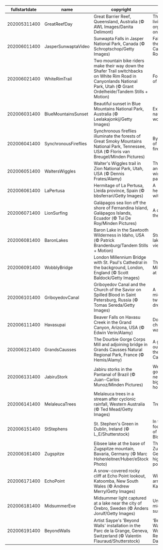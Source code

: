 |fullstartdate|name|copyright|title|image|
|--|--|--|--|--|
202005311400|GreatReefDay|Great Barrier Reef, Queensland, Australia (© AWL Images/Danita Delimont)|The largest living organism on Earth|![](/en-AU/2020/06/202005311400GreatReefDay.jpg)|
202006011400|JasperSunwaptaVideo|Sunwapta Falls in Jasper National Park, Canada (© Schroptschop/Getty Images)|Falling for the Canadian Rockies|![](/en-AU/2020/06/202006011400JasperSunwaptaVideo.jpg)|
202006021400|WhiteRimTrail|Two mountain bike riders make their way down the Shafer Trail switchbacks on White Rim Road in Canyonlands National Park, Utah (© Grant Ordelheide/Tandem Stills + Motion)|For the love of bikes|![](/en-AU/2020/06/202006021400WhiteRimTrail.jpg)|
202006031400|BlueMountainsSunset|Beautiful sunset in Blue Mountains National Park, Australia (© Leelakajonkij/Getty Images)|Exploring a natural wonder|![](/en-AU/2020/06/202006031400BlueMountainsSunset.jpg)|
202006041400|SynchronousFireflies|Synchronous fireflies illuminate the forests of Great Smoky Mountains National Park, Tennessee, USA (© Floris van Breugel/Minden Pictures)|By the light of the fireflies|![](/en-AU/2020/06/202006041400SynchronousFireflies.jpg)|
202006051400|WaltersWiggles|Walter's Wiggles trail in Zion National Park, Utah, USA (© Dennis Frates/Alamy)|The long and wiggling path|![](/en-AU/2020/06/202006051400WaltersWiggles.jpg)|
202006061400|LaPertusa|Hermitage of La Pertusa, Lleida province, Spain (© bbsferrari/Getty Images)|A hermitage with a view|![](/en-AU/2020/06/202006061400LaPertusa.jpg)|
202006071400|LionSurfing|Galápagos sea lion off the shore of Fernandina Island, Galápagos Islands, Ecuador (© Tui De Roy/Minden Pictures)|A day for the oceans|![](/en-AU/2020/06/202006071400LionSurfing.jpg)|
202006081400|BaronLakes|Baron Lake in the Sawtooth Wilderness in Idaho, USA (© Patrick Brandenburg/Tandem Stills + Motion)|Stunning lakeside views|![](/en-AU/2020/06/202006081400BaronLakes.jpg)|
202006091400|WobblyBridge|London Millennium Bridge with St. Paul's Cathedral in the background, London, England (© Scott Baldock/Getty Images)|The Millennium at 20|![](/en-AU/2020/06/202006091400WobblyBridge.jpg)|
202006101400|GriboyedovCanal|Griboyedov Canal and the Church of the Savior on Spilled Blood in Saint Petersburg, Russia (© Tomas Sereda/Getty Images)|A midsummer twilight's dream|![](/en-AU/2020/06/202006101400GriboyedovCanal.jpg)|
202006111400|Havasupai|Beaver Falls on Havasu Creek in the Grand Canyon, Arizona, USA (© Edwin Verin/Alamy)|Don’t go chasing waterfalls|![](/en-AU/2020/06/202006111400Havasupai.jpg)|
202006121400|GrandsCausses|The Dourbie Gorge Corps Mill and adjoining bridge in Grands Causses Natural Regional Park, France (© Hemis/Alamy)|A gorge-ous mill in the Causses|![](/en-AU/2020/06/202006121400GrandsCausses.jpg)|
202006131400|JabiruStork|Jabiru storks in the Pantanal of Brazil (© Juan-Carlos Munoz/Minden Pictures)|We’re gonna need a bigger bird house|![](/en-AU/2020/06/202006131400JabiruStork.jpg)|
202006141400|MelaleucaTrees|Melaleuca trees in a stream after cyclonic rainfall, Western Australia (© Ted Mead/Getty Images)|Tree time|![](/en-AU/2020/06/202006141400MelaleucaTrees.jpg)|
202006151400|StStephens|St. Stephen's Green in Dublin, Ireland (© L_E/Shutterstock)|In the footsteps of Leopold Bloom|![](/en-AU/2020/06/202006151400StStephens.jpg)|
202006161400|Zugspitze|Eibsee lake at the base of Zugspitze mountain, Bavaria, Germany (© Marc Hohenleitner/Huber/eStock Photo)|The Zugspitze: Germany's highest point|![](/en-AU/2020/06/202006161400Zugspitze.jpg)|
202006171400|EchoPoint|A snow-covered rocky cliff at Echo Point lookout, Katoomba, New South Wales  (© Andrew Merry/Getty Images)|Winter arrives in Katoomba|![](/en-AU/2020/06/202006171400EchoPoint.jpg)|
202006181400|MidsummerEve|Midsummer light captured at a lake near the city of Örebro, Sweden (© Anders Jorulf/Getty Images)|Under the midnight sun|![](/en-AU/2020/06/202006181400MidsummerEve.jpg)|
202006191400|BeyondWalls|Artist Saype's 'Beyond Walls' installation in the Parc de la Grange, Geneva, Switzerland (© Valentin Flauraud/Shutterstock)|‘Beyond Walls’ for World Refugee Day|![](/en-AU/2020/06/202006191400BeyondWalls.jpg)|
